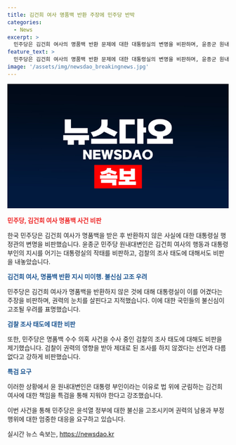 ```yaml
---
title: 김건희 여사 명품백 반환 주장에 민주당 반박
categories:
  - News
excerpt: >
  민주당은 김건희 여사의 명품백 반환 문제에 대한 대통령실의 변명을 비판하며, 윤종군 원내대변인은 대통령 부인으로써 국민의 신뢰를 잃은 김 여사에 대한 책임을 피할 수 없다고 주장했다. 또한, 검찰의 명품백 수사에 대한 대응을 비판하며 특검을 요구했다. 대통령 부인을 이유로 법 위에 군림하는 김 여사에 대한 특검 수사를 강조했다.
feature_text: >
  민주당은 김건희 여사의 명품백 반환 문제에 대한 대통령실의 변명을 비판하며, 윤종군 원내대변인은 대통령 부인으로써 국민의 신뢰를 잃은 김 여사에 대한 책임을 피할 수 없다고 주장했다. 또한, 검찰의 명품백 수사에 대한 대응을 비판하며 특검을 요구했다. 대통령 부인을 이유로 법 위에 군림하는 김 여사에 대한 특검 수사를 강조했다.
image: '/assets/img/newsdao_breakingnews.jpg'
---
```


<p><img src="/assets/img/newsdao_breakingnews.jpg" alt="ontimetimes 속보" /></p>

<p><b><span style="color: #ee2323;">민주당, 김건희 여사 명품백 사건 비판</span></b></p>

<p>한국 민주당은 김건희 여사가 명품백을 받은 후 반환하지 않은 사실에 대한 대통령실 행정관의 변명을 비판했습니다. 윤종군 민주당 원내대변인은 김건희 여사의 행동과 대통령부인의 지시를 어기는 대통령실의 작태를 비판하고, 검찰의 조사 태도에 대해서도 비판을 내놓았습니다.</p>

<p><b><span style="color: #1a5490;">김건희 여사, 명품백 반환 지시 미이행. 불신심 고조 우려</span></b></p>

<p>민주당은 김건희 여사가 명품백을 반환하지 않은 것에 대해 대통령실이 이를 어겼다는 주장을 비판하며, 권력의 눈치를 살핀다고 지적했습니다. 이에 대한 국민들의 불신심이 고조될 우려를 표명했습니다.</p>

<p><b><span style="color: #1a5490;">검찰 조사 태도에 대한 비판</span></b></p>

<p>또한, 민주당은 명품백 수수 의혹 사건을 수사 중인 검찰의 조사 태도에 대해도 비판을 제기했습니다. 검찰이 권력의 영향을 받아 제대로 된 조사를 하지 않겠다는 선언과 다름없다고 강하게 비판했습니다.</p>

<p><b><span style="color: #1a5490;">특검 요구</span></b></p>

<p>이러한 상황에서 윤 원내대변인은 대통령 부인이라는 이유로 법 위에 군림하는 김건희 여사에 대한 책임을 특검을 통해 지워야 한다고 강조했습니다.</p>

<p>이번 사건을 통해 민주당은 윤석열 정부에 대한 불신을 고조시키며 권력의 남용과 부정행위에 대한 엄중한 대응을 요구하고 있습니다.</p>
실시간 뉴스 속보는, <a href="https://newsdao.kr" rel="dofollow">https://newsdao.kr</a>


